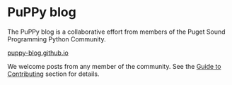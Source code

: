 # PuPPy blog

The PuPPy blog is a collaborative effort from members of the Puget Sound Programming Python Community. 

[puppy-blog.github.io](https://puppy-blog.github.io/)

We welcome posts from any member of the community. See the [Guide to Contributing](https://puppy-blog.github.io/contributing) section for details.

